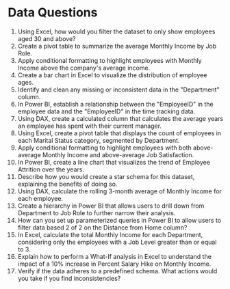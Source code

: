 # Data Questions

1. Using Excel, how would you filter the dataset to only show employees aged 30 and above?
2. Create a pivot table to summarize the average Monthly Income by Job Role.
3. Apply conditional formatting to highlight employees with Monthly Income above the company's average income.
4. Create a bar chart in Excel to visualize the distribution of employee ages.
5. Identify and clean any missing or inconsistent data in the "Department" column.
6. In Power BI, establish a relationship between the "EmployeeID" in the employee data and the "EmployeeID" in the time tracking data.
7. Using DAX, create a calculated column that calculates the average years an employee has spent with their current manager.
8. Using Excel, create a pivot table that displays the count of employees in each Marital Status category, segmented by Department.
9. Apply conditional formatting to highlight employees with both above-average Monthly Income and above-average Job Satisfaction.
10. In Power BI, create a line chart that visualizes the trend of Employee Attrition over the years.
11. Describe how you would create a star schema for this dataset, explaining the benefits of doing so.
12. Using DAX, calculate the rolling 3-month average of Monthly Income for each employee.
13. Create a hierarchy in Power BI that allows users to drill down from Department to Job Role to further narrow their analysis.
14. How can you set up parameterized queries in Power BI to allow users to filter data based
2 of 2
on the Distance from Home column?
15. In Excel, calculate the total Monthly Income for each Department, considering only the employees with a Job Level greater than or equal to 3.
16. Explain how to perform a What-If analysis in Excel to understand the impact of a 10% increase in Percent Salary Hike on Monthly Income.
17. Verify if the data adheres to a predefined schema. What actions would you take if you find inconsistencies?